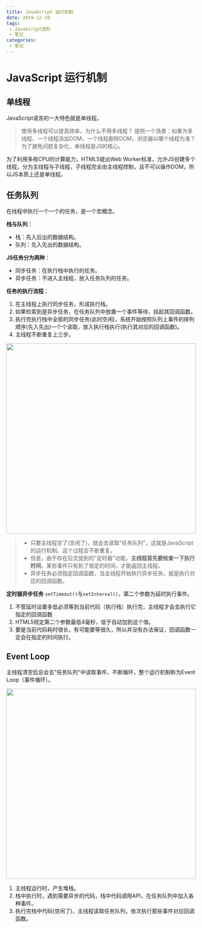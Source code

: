```yaml
---
title: JavaScript 运行机制
date: 2019-12-18
tags:
 - JavaScript进阶
 - 笔记
categories: 
 - 笔记
---
```

# JavaScript 运行机制
## 单线程
JavaScript语言的一大特色就是单线程。
>使用多线程可以提高效率，为什么不用多线程？
>提供一个场景：如果为多线程，一个线程添加DOM，一个线程删除DOM，浏览器以哪个线程为准？
>为了避免问题复杂化，单线程是JS的核心。

为了利用多核CPU的计算能力，HTML5提出Web Worker标准，允许JS创建多个线程，分为主线程与子线程，子线程完全由主线程控制，且不可以操作DOM，所以JS本质上还是单线程。

## 任务队列
在线程中执行一个一个的任务，是一个宏概念。

**栈与队列**：
- 栈：先入后出的数据结构。
- 队列：先入先出的数据结构。

**JS任务分为两种**：
- 同步任务：在执行栈中执行的任务。
- 异步任务：不进入主线程，放入任务队列的任务。

**任务的执行流程**：
1. 在主线程上执行同步任务，形成执行栈。
2. 如果检索到是异步任务，在任务队列中放置一个事件等待，挂起其回调函数。
3. 执行完执行栈中全部的同步任务(此时空闲)，系统开始按照队列上事件的排列顺序(先入先出)一个个读取，放入执行栈执行(执行其对应的回调函数)。
4. 主线程不断重复上三步。
<div align="left">
    <img src="https://cdn.jsdelivr.net/gh/Au-c/PicGo@main/notes/markdownPic/20201030230655.png" width="500"></img>
</div>

>- 只要主线程空了(空闲了)，就会去读取"任务队列"，这就是JavaScript的运行机制。这个过程会不断重复。
>- 但是，由于存在后文提到的"定时器"功能，**主线程首先要检查一下执行时间**，某些事件只有到了规定的时间，才能返回主线程。
>- 异步任务必须指定回调函数，当主线程开始执行异步任务，就是执行对应的回调函数。

**定时器异步任务**
`setTimeout()`与`setInterval()`，第二个参数为延时执行事件。
1. 不管延时设置多低必须等到当前代码（执行栈）执行完，主线程才会去执行它指定的回调函数
2. HTML5规定第二个参数最低4毫秒，低于自动加到这个值。
3. 要是当前代码耗时很长，有可能要等很久，所以并没有办法保证，回调函数一定会在指定的时间执行。

## Event Loop
主线程清空后总会去"任务队列"中读取事件，不断循环，整个运行机制称为Event Loop（事件循环）。
<div align="left">
    <img src="https://cdn.jsdelivr.net/gh/Au-c/PicGo@main/notes/markdownPic/20201030233130.png" width="500"></img>
</div>

1. 主线程运行时，产生堆栈。
2. 栈中执行时，遇到需要异步的代码，栈中代码调用API，在任务队列中加入各种事件。
3. 执行完栈中代码(空闲了)，主线程读取任务队列，依次执行那些事件对应回调函数。